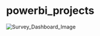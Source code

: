 # powerbi_projects

![Survey_Dashboard_Image](https://user-images.githubusercontent.com/77419851/222844784-b9d436bd-9c37-45c9-888d-6805c1ba23ff.png)
